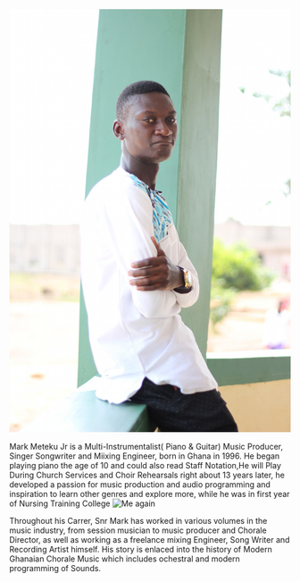 <img src="/Media/snr mark 3.jpg" alt="Me" width="750">

Mark Meteku Jr is a Multi-Instrumentalist( Piano & Guitar) Music Producer, Singer Songwriter and Miixing Engineer, born in Ghana in 1996. He began playing piano the age of 10 and could also read Staff Notation,He will Play During Church Services and Choir Rehearsals right about 13 years later, he developed a passion for music production and audio programming and inspiration to learn other genres and explore more, while he was in first year of Nursing Training College <img src="/snr markssch_o.jpg" alt="Me again" width="750"> 

Throughout his Carrer, Snr Mark has worked in various volumes in the music industry, from session musician to music producer and Chorale Director, as well as working as a freelance mixing Engineer, Song Writer and Recording Artist himself. His story is enlaced into the history of Modern Ghanaian Chorale Music which includes ochestral and modern programming of Sounds.
